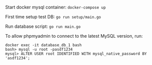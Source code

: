 Start docker mysql container: `docker-compose up`

First time setup test DB: `go run setup/main.go`

Run database script: `go run main.go`

To allow phpmyadmin to connect to the latest MySQL version, run:
```shell
docker exec -it database_db_1 bash
bash> mysql -u root -pasdf1234
mysql> ALTER USER root IDENTIFIED WITH mysql_native_password BY 'asdf1234';
```